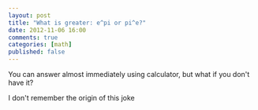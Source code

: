 ```yaml
---
layout: post
title: "What is greater: e^pi or pi^e?"
date: 2012-11-06 16:00
comments: true
categories: [math]
published: false
---
```


You can answer almost immediately using calculator, but what if you don't have it?

<!-- more -->

I don't remember the origin of this joke
